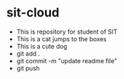 # sit-cloud
* This is repository for student of SIT
* This is a cat jumps to the boxes
* This is a cute dog 
* git add .
* git commit -m "update readme file"
* git push
